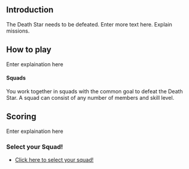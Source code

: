 ## Introduction ##

The Death Star needs to be defeated. Enter more text here.
Explain missions.

## How to play ##

Enter explaination here

#### Squads ####

You work together in squads with the common goal to defeat the Death Star. A squad can consist of any number of members and skill level. 

## Scoring ##

Enter explaination here

### Select your Squad! ###

+ [Click here to select your squad!](instructions/squadSelection.md)
